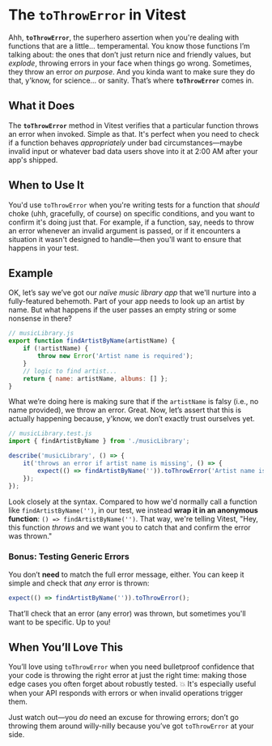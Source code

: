 # The `toThrowError` in Vitest

Ahh, **`toThrowError`**, the superhero assertion when you're dealing with functions that are a little… temperamental. You know those functions I’m talking about: the ones that don’t just return nice and friendly values, but _explode_, throwing errors in your face when things go wrong. Sometimes, they throw an error _on purpose_. And you kinda want to make sure they do that, y'know, for science… or sanity. That’s where **`toThrowError`** comes in.

## What it Does

The **`toThrowError`** method in Vitest verifies that a particular function throws an error when invoked. Simple as that. It's perfect when you need to check if a function behaves _appropriately_ under bad circumstances—maybe invalid input or whatever bad data users shove into it at 2:00 AM after your app's shipped.

## When to Use It

You'd use `toThrowError` when you're writing tests for a function that _should_ choke (uhh, gracefully, of course) on specific conditions, and you want to confirm it's doing just that. For example, if a function, say, needs to throw an error whenever an invalid argument is passed, or if it encounters a situation it wasn't designed to handle—then you'll want to ensure that happens in your test.

## Example

OK, let’s say we’ve got our _naïve music library app_ that we'll nurture into a fully-featured behemoth. Part of your app needs to look up an artist by name. But what happens if the user passes an empty string or some nonsense in there?

```javascript
// musicLibrary.js
export function findArtistByName(artistName) {
	if (!artistName) {
		throw new Error('Artist name is required');
	}
	// logic to find artist...
	return { name: artistName, albums: [] };
}
```

What we’re doing here is making sure that if the `artistName` is falsy (i.e., no name provided), we throw an error. Great. Now, let’s assert that this is actually happening because, y'know, we don’t exactly trust ourselves yet.

```javascript
// musicLibrary.test.js
import { findArtistByName } from './musicLibrary';

describe('musicLibrary', () => {
	it('throws an error if artist name is missing', () => {
		expect(() => findArtistByName('')).toThrowError('Artist name is required');
	});
});
```

Look closely at the syntax. Compared to how we'd normally call a function like `findArtistByName('')`, in our test, we instead **wrap it in an anonymous function**: `() => findArtistByName('')`. That way, we're telling Vitest, "Hey, this function _throws_ and we want you to catch that and confirm the error was thrown."

### Bonus: Testing Generic Errors

You don’t **need** to match the full error message, either. You can keep it simple and check that _any_ error is thrown:

```javascript
expect(() => findArtistByName('')).toThrowError();
```

That’ll check that an error (any error) was thrown, but sometimes you'll want to be specific. Up to you!

## When You’ll Love This

You’ll love using `toThrowError` when you need bulletproof confidence that your code is throwing the right error at just the right time: making those edge cases you often forget about robustly tested. 💥 It's especially useful when your API responds with errors or when invalid operations trigger them.

Just watch out—you _do_ need an excuse for throwing errors; don’t go throwing them around willy-nilly because you’ve got `toThrowError` at your side.
